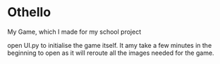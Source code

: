 # Othello
My Game, which I made for my school project


open UI.py to initialise the game itself. It amy take a few minutes in the beginning to open as it will reroute all the images needed for the game.
